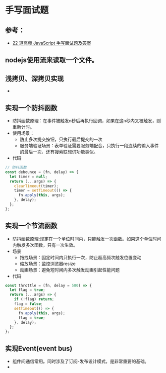 # 手写面试题
## 参考：
* [22 道高频 JavaScript 手写面试题及答案](https://juejin.im/post/5d51e16d6fb9a06ae17d6bbc)

## nodejs使用流来读取一个文件。

## 浅拷贝、深拷贝实现
* 

## 实现一个防抖函数
* 防抖函数原理：在事件被触发n秒后再执行回调，如果在这n秒内又被触发，则重新计时。
* 使用场景：
  - 防止多次提交按钮，只执行最后提交的一次
  - 服务端验证场景：表单验证需要服务端配合，只执行一段连续的输入事件的最后一次，还有搜索联想词功能类似。
* 代码  
```js
// 防抖函数
const debounce = (fn, delay) => {
  let timer = null;
  return (...args) => {
    clearTimeout(timer);
    timer = setTimeout(() => {
      fn.apply(this, args);
    }, delay);
  };
};
```

## 实现一个节流函数
* 防抖函数原理:规定在一个单位时间内，只能触发一次函数。如果这个单位时间内触发多次函数，只有一次生效。
* 场景
  - 拖拽场景：固定时间内只执行一次，防止超高频次触发位置变动
  - 缩放场景：监控浏览器resize
  - 动画场景：避免短时间内多次触发动画引起性能问题
* 代码
```js
const throttle = (fn, delay = 500) => {
  let flag = true;
  return (...args) => {
    if (!flag) return;
    flag = false;
    setTimeout(() => {
      fn.apply(this, args);
      flag = true;
    }, delay);
  };
};
```

## 实现Event(event bus)
* 组件间通信常用。同时涉及了订阅-发布设计模式，是非常重要的基础。
* 